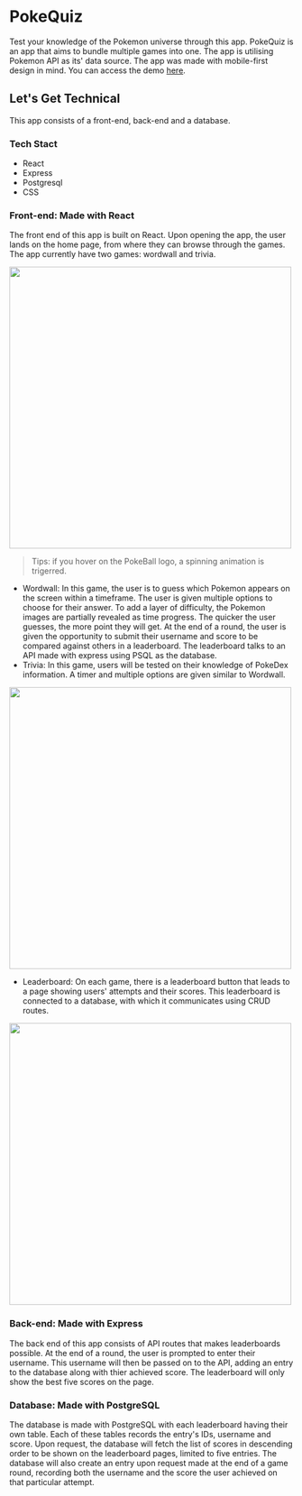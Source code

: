 # PokeQuiz

Test your knowledge of the Pokemon universe through this app. PokeQuiz is an app that aims to bundle multiple games into one. The app is utilising Pokemon API as its' data source. The app was made with mobile-first design in mind. You can access the demo [here](https://fancy-mooncake-9337fd.netlify.app/).


## Let's Get Technical
This app consists of a front-end, back-end and a database.

### Tech Stact
- React
- Express
- Postgresql
- CSS

### Front-end: Made with React
The front end of this app is built on React. Upon opening the app, the user lands on the home page, from where they can browse through the games. The app currently have two games: wordwall and trivia.

<img src="./public/images/homepage.png"  width="500">

> Tips: if you hover on the PokeBall logo, a spinning animation is trigerred.

- Wordwall: In this game, the user is to guess which Pokemon appears on the screen within a timeframe. The user is given multiple options to choose for their answer. To add a layer of difficulty, the Pokemon images are partially revealed as time progress. The quicker the user guesses, the more point they will get. At the end of a round, the user is given the opportunity to submit their username and score to be compared against others in a leaderboard. The leaderboard talks to an API made with express using PSQL as the database.
- Trivia: In this game, users will be tested on their knowledge of PokeDex information. A timer and multiple options are given similar to Wordwall.

<img src="./public/images/wordwall.png"  width="500">

- Leaderboard: On each game, there is a leaderboard button that leads to a page showing users' attempts and their scores. This leaderboard is connected to a database, with which it communicates using CRUD routes.

<img src="./public/images/trivia.png"  width="500">

### Back-end: Made with Express
The back end of this app consists of API routes that makes leaderboards possible. At the end of a round, the user is prompted to enter their username. This username will then be passed on to the API, adding an entry to the database along with thier achieved score. The leaderboard will only show the best five scores on the page.

### Database: Made with PostgreSQL
The database is made with PostgreSQL with each leaderboard having their own table. Each of these tables records the entry's IDs, username and score. Upon request, the database will fetch the list of scores in descending order to be shown on the leaderboard pages, limited to five entries. The database will also create an entry upon request made at the end of a game round, recording both the username and the score the user achieved on that particular attempt.
